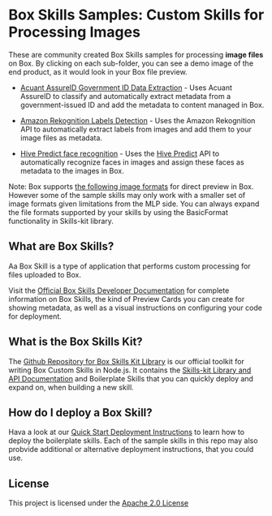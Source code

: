# Box Skills Samples: Custom Skills for Processing Images 

These are community created Box Skills samples for processing **image files** on Box. By clicking on each sub-folder, you can see a demo image of the end product, as it would look in your Box file preview.

* [Acuant AssureID Government ID Data Extraction](acuant-assureid-goverment-id-data-extraction) - Uses Acuant AssureID to classify and automatically extract metadata from a government-issued ID and add the metadata to content managed in Box.

* [Amazon Rekognition Labels Detection](amazon-reckognition-labels-detection) - Uses the Amazon Rekognition API to automatically extract labels from images and add them to your image files as metadata.

* [Hive Predict face recognition](hive-predict-face-recognition) - Uses the [Hive Predict](https://thehive.ai/predict) API to automatically recognize faces in images and assign these faces as metadata to the images in Box.

Note: Box supports [the following image formats](https://community.box.com/t5/How-to-Guides-for-Managing/File-Types-and-Fonts-Supported-in-Box-Content-Preview/ta-p/327) for direct preview in Box. However some of the sample skills may only work with a smaller set of image formats given limitations from the MLP side. You can always expand the file formats supported by your skills by using the BasicFormat functionality in Skills-kit library.


## What are Box Skills?

Aa Box Skill is a type of application that performs custom processing for files uploaded to Box.

Visit the [Official Box Skills Developer Documentation](https://developer.box.com/docs/box-skills) for complete information on Box Skills, the kind of Preview Cards you can create for showing metadata, as well as a visual instructions on configuring your code for deployment.

## What is the Box Skills Kit?

The [Github Repository for Box Skills Kit Library](https://github.com/box/box-skills-kit-nodejs) is our official toolkit for writing Box Custom Skills in Node.js. It contains the [Skills-kit Library and API Documentation](https://github.com/box/box-skills-kit-nodejs/tree/master/skills-kit-library)  and Boilerplate Skills that you can quickly deploy and expand on, when building a new skill.

## How do I deploy a Box Skill?

Hava a look at our [Quick Start Deployment Instructions](https://github.com/box/box-skills-kit-nodejs/tree/master/boilerplate-skills) to learn how to deploy the boilerplate skills. Each of the sample skills in this repo may also probvide additional or alternative deployment instructions, that you could use.


## License

This project is licensed under the [Apache 2.0 License](LICENSE)

